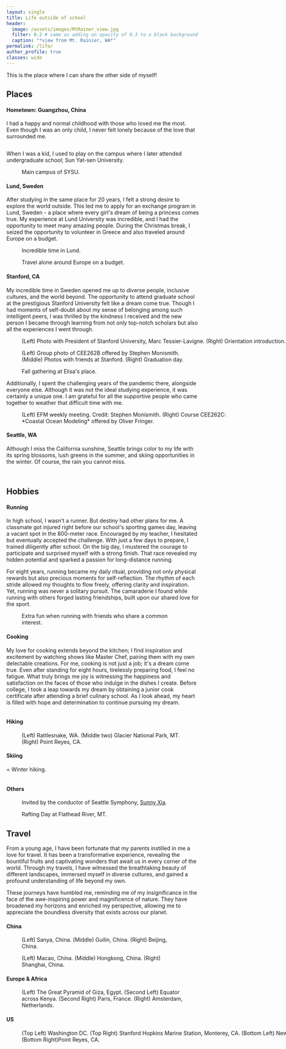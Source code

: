 ```yaml
---
layout: single
title: Life outside of school
header:
  image: /assets/images/MtRainer_view.jpg
  filter: 0.2 # same as adding an opacity of 0.3 to a black background
  caption: "*view from Mt. Rainier, WA*"
permalink: /life/
author_profile: true
classes: wide
---
```


This is the place where I can share the other side of myself!

## Places

#### Hometown: Guangzhou, China
I had a happy and normal childhood with those who loved me the most. Even though I was an only child, I never felt lonely because of the love that surrounded me.

<figure style="width: 560px" class="align-center">
  <img src="/assets/images/gz.jpg" alt="">
</figure> 

When I was a kid, I used to play on the campus where I later attended undergraduate school; Sun Yat-sen University.

<figure style="width: 800px" class="align-center">
  <img src="/assets/images/SYSU_grad.jpg" alt="">
  <figcaption>Main campus of SYSU.</figcaption>
</figure> 

#### Lund, Sweden
After studying in the same place for 20 years, I felt a strong desire to explore the world outside. This led me to apply for an exchange program in Lund, Sweden - a place where every girl's dream of being a princess comes true. My experience at Lund University was incredible, and I had the opportunity to meet many amazing people. During the Christmas break, I seized the opportunity to volunteer in Greece and also traveled around Europe on a budget.

<figure class="align-center">
  <img src="/assets/images/lund.jpg" alt="">
  <figcaption>Incredible time in Lund.</figcaption>
</figure> 

<figure class="align-center">
  <img src="/assets/images/EUtravel.jpg" alt="">
  <figcaption> Travel alone around Europe on a budget.</figcaption>
</figure> 

#### Stanford, CA
My incredible time in Sweden opened me up to diverse people, inclusive cultures, and the world beyond. The opportunity to attend graduate school at the prestigious Stanford University felt like a dream come true. Though I had moments of self-doubt about my sense of belonging among such intelligent peers, I was thrilled by the kindness I received and the new person I became through learning from not only top-notch scholars but also all the experiences I went through.

<figure style="width: 800px" class="align-center">
  <img src="/assets/images/SU1.jpg" alt="">
  <figcaption>(Left) Photo with President of Stanford University, Marc Tessier-Lavigne. (Right) Orientation introduction.</figcaption>
</figure> 

<figure class="align-center">
  <img src="/assets/images/SU2.jpg" alt="">
  <figcaption>(Left) Group photo of CEE262B offered by Stephen Monismith. (Middle) Photos with friends at Stanford. (Right) Graduation day.</figcaption>
</figure> 

<figure style="width: 800px" class="align-center">
  <img src="/assets/images/Elisa.jpg" alt="">
  <figcaption> Fall gathering at Elisa's place.</figcaption>
</figure> 

Additionally, I spent the challenging years of the pandemic there, alongside everyone else. Although it was not the ideal studying experience, it was certainly a unique one. I am grateful for all the supportive people who came together to weather that difficult time with me.

<figure style="width: 560px" class="align-center">
  <img src="/assets/images/online.jpg" alt="">
  <figcaption>(Left) EFM weekly meeting. Credit: Stephen Monismith. (Right) Course CEE262C: *Coastal Ocean Modeling* offered by Oliver Fringer.</figcaption>
</figure> 

#### Seattle, WA
Although I miss the California sunshine, Seattle brings color to my life with its spring blossoms, lush greens in the summer, and skiing opportunities in the winter. Of course, the rain you cannot miss.

<figure class="align-center">
  <img src="/assets/images/Seattle1.jpg" alt="">
</figure> 

<figure class="align-center">
  <img src="/assets/images/Seattle2.jpg" alt="">
</figure>


## Hobbies
#### Running
In high school, I wasn't a runner. But destiny had other plans for me. A classmate got injured right before our school's sporting games day, leaving a vacant spot in the 800-meter race. Encouraged by my teacher, I hesitated but eventually accepted the challenge. With just a few days to prepare, I trained diligently after school. On the big day, I mustered the courage to participate and surprised myself with a strong finish. That race revealed my hidden potential and sparked a passion for long-distance running.

For eight years, running became my daily ritual, providing not only physical rewards but also precious moments for self-reflection. The rhythm of each stride allowed my thoughts to flow freely, offering clarity and inspiration. Yet, running was never a solitary pursuit. The camaraderie I found while running with others forged lasting friendships, built upon our shared love for the sport.

<figure class="align-center">
  <img src="/assets/images/Running.jpg" alt="">
  <figcaption> Extra fun when running with friends who share a common interest.</figcaption>
</figure> 

#### Cooking
My love for cooking extends beyond the kitchen; I find inspiration and excitement by watching shows like Master Chef, pairing them with my own delectable creations. For me, cooking is not just a job; it's a dream come true. Even after standing for eight hours, tirelessly preparing food, I feel no fatigue. What truly brings me joy is witnessing the happiness and satisfaction on the faces of those who indulge in the dishes I create. Before college, I took a leap towards my dream by obtaining a junior cook certificate after attending a brief culinary school. As I look ahead, my heart is filled with hope and determination to continue pursuing my dream.

<figure style="width: 560px" class="align-center">
  <img src="/assets/images/cooking.jpg" alt="">
</figure> 

#### Hiking

<figure class="align-center">
  <img src="/assets/images/Hiking.jpg" alt="">
  <figcaption> (Left) Rattlesnake, WA. (Middle two) Glacier National Park, MT. (Right) Point Reyes, CA. </figcaption>
</figure> 


#### Skiing
= Winter hiking.

<figure class="align-center">
  <img src="/assets/images/Skiing.jpg" alt="">
</figure> 

#### Others

<figure style="width: 800px" class="align-center">
  <img src="/assets/images/Concert.jpg" alt="">
  <figcaption> Invited by the conductor of Seattle Symphony, <a href="https://www.seattlesymphony.org/about/conductors/sunny-xia">Sunny Xia</a>. </figcaption>
</figure> 

<figure class="align-center">
  <img src="/assets/images/Glacier.jpg" alt="">
  <figcaption> Rafting Day at Flathead River, MT. </figcaption>
</figure> 

## Travel
From a young age, I have been fortunate that my parents instilled in me a love for travel. It has been a transformative experience, revealing the bountiful fruits and captivating wonders that await us in every corner of the world. Through my travels, I have witnessed the breathtaking beauty of different landscapes, immersed myself in diverse cultures, and gained a profound understanding of life beyond my own.

These journeys have humbled me, reminding me of my insignificance in the face of the awe-inspiring power and magnificence of nature. They have broadened my horizons and enriched my perspective, allowing me to appreciate the boundless diversity that exists across our planet.

#### China

<figure class="align-center">
  <img src="/assets/images/China0.jpg" alt="">
  <figcaption> (Left) Sanya, China. (Middle) Guilin, China. (Right) Beijing, China. </figcaption>
</figure> 

<figure class="align-center">
  <img src="/assets/images/China1.jpg" alt="">
  <figcaption> (Left) Macao, China. (Middle) Hongkong, China. (Right) Shanghai, China. </figcaption>
</figure> 

#### Europe & Africa

<figure class="align-center">
  <img src="/assets/images/europe.jpg" alt="">
  <figcaption> (Left) The Great Pyramid of Giza, Egypt. (Second Left) Equator across Kenya. (Second Right) Paris, France. (Right) Amsterdam, Netherlands. </figcaption>
</figure> 

#### US

<figure style="width: 800px" class="align-center">
  <img src="/assets/images/europe.jpg" alt="">
  <figcaption> (Top Left) Washington DC. (Top Right) Stanford Hopkins Marine Station, Monterey, CA. (Bottom Left) New York City, NY. (Bottom Right)Point Reyes, CA. </figcaption>
</figure> 



